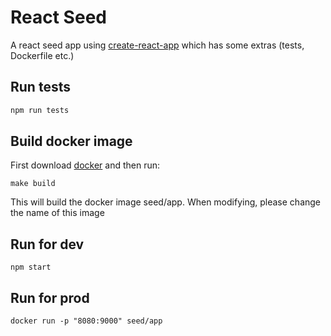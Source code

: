 # React Seed
A react seed app using [create-react-app](https://github.com/facebookincubator/create-react-app, "Title") which has some extras (tests, Dockerfile etc.)


## Run tests

```js 
npm run tests
```

## Build docker image

First download [docker](https://docs.docker.com/engine/installation/) and then run:
```
make build
```
This will build the docker image seed/app. When modifying, please change the name of this image

## Run for dev
 ```
npm start
```
## Run for prod
```
docker run -p "8080:9000" seed/app
```
